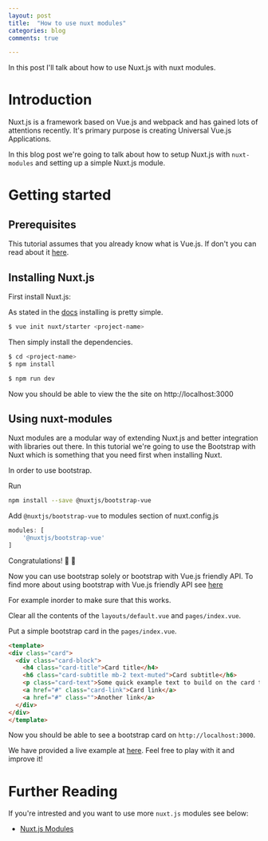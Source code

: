 ```yaml
---
layout: post
title:  "How to use nuxt modules"
categories: blog
comments: true

---
```


In this post I'll talk about how to use Nuxt.js with nuxt modules.

# Introduction

Nuxt.js is a framework based on Vue.js and webpack and has gained 
lots of attentions recently. It's primary purpose is creating
 Universal Vue.js Applications.

In this blog post we're going to talk about how to setup Nuxt.js with
 ```nuxt-modules``` and setting up a simple Nuxt.js module.

# Getting started

## Prerequisites

This tutorial assumes that you already know what is Vue.js. If don't you 
can read about it [here](https://vuejs.org/).

## Installing Nuxt.js

First install Nuxt.js:

As stated in the [docs](https://nuxtjs.org/guide/installation) installing
is pretty simple.

```sh
$ vue init nuxt/starter <project-name>
```

Then simply install the dependencies.

```sh
$ cd <project-name>
$ npm install
```

```sh
$ npm run dev
```

Now you should be able to view the the site on http://localhost:3000

## Using nuxt-modules

Nuxt modules are a modular way of extending Nuxt.js and better integration
with libraries out there. In this tutorial we're going to use the Bootstrap
with Nuxt which is something that you need first when installing Nuxt.

In order to use bootstrap.

Run

```sh
npm install --save @nuxtjs/bootstrap-vue
```

Add ```@nuxtjs/bootstrap-vue``` to modules section of nuxt.config.js

```js
modules: [
    '@nuxtjs/bootstrap-vue'
]
```

Congratulations! :tada: :tada:

Now you can use bootstrap solely or bootstrap with Vue.js friendly API.
To find more about using bootstrap with Vue.js friendly API see [here](https://github.com/bootstrap-vue/bootstrap-vue)

For example inorder to make sure that this works. 

Clear all the contents of the ```layouts/default.vue``` and ```pages/index.vue```.

Put a simple bootstrap card in the ```pages/index.vue```.

```html
<template>
<div class="card">
  <div class="card-block">
    <h4 class="card-title">Card title</h4>
    <h6 class="card-subtitle mb-2 text-muted">Card subtitle</h6>
    <p class="card-text">Some quick example text to build on the card title and make up the bulk of the card's content.</p>
    <a href="#" class="card-link">Card link</a>
    <a href="#" class="">Another link</a>
  </div>
</div>
</template>
```

Now you should be able to see a bootstrap card on ```http://localhost:3000```.

We have provided a live example at [here](https://glitch.com/edit/#!/nuxt-modules).
Feel free to play with it and improve it!

# Further Reading

If you're intrested and you want to use more ```nuxt.js``` modules see below:

* [Nuxt.js Modules](https://github.com/nuxt/modules)



